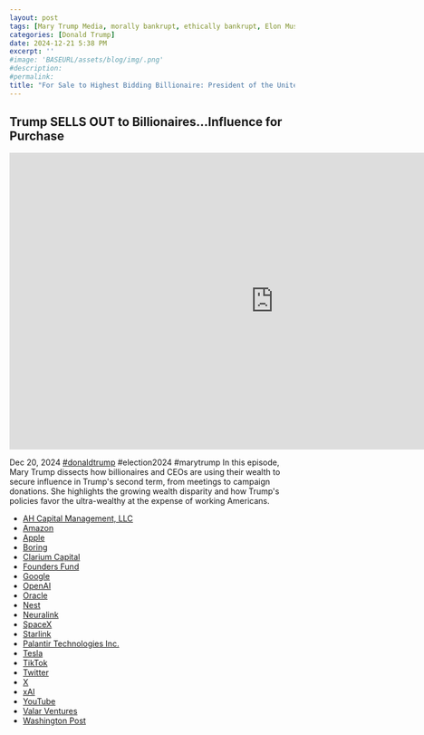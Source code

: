 ```yaml
---
layout: post
tags: [Mary Trump Media, morally bankrupt, ethically bankrupt, Elon Musk, AH Capital Management, LLC, Amazon, Jeff Bezos, Apple, Tim Cook, Boring, Clarium Capital, Founders Fund, Google, OpenAI, Sam Altman, Oracle, Larry Ellison, Nest, Neuralink, SpaceX, Starlink, Palantir Technologies Inc., Tesla, TikTok, Twitter, X, xAI, YouTube, Valar Ventures, Washington Post, politics]
categories: [Donald Trump]
date: 2024-12-21 5:38 PM
excerpt: ''
#image: 'BASEURL/assets/blog/img/.png'
#description:
#permalink:
title: "For Sale to Highest Bidding Billionaire: President of the United States (No Morals. No Ethics)"
---
```



## Trump SELLS OUT to Billionaires...Influence for Purchase

<iframe width="932" height="524" src="https://www.youtube.com/embed/Z4OU94dIr5I" title="Trump SELLS OUT to Billionaires...Influence for Purchase" frameborder="0" allow="accelerometer; autoplay; clipboard-write; encrypted-media; gyroscope; picture-in-picture; web-share" referrerpolicy="strict-origin-when-cross-origin" allowfullscreen></iframe>

Dec 20, 2024  [#donaldtrump](https://www.whitehouse.gov/) #election2024 #marytrump
In this episode, Mary Trump dissects how billionaires and CEOs are using their wealth to secure influence in Trump's second term, from meetings to campaign donations. She highlights the growing wealth disparity and how Trump's policies favor the ultra-wealthy at the expense of working Americans.

- [AH Capital Management, LLC](https://www.a16z.com/)
- [Amazon](https://www.amazon.com/)
- [Apple](https://www.apple.com/)
- [Boring](https://www.boringcompany.com/)
- [Clarium Capital](https://www.clarium.com/)
- [Founders Fund](https://www.foundersfund.con/)
- [Google](https://www.google.com/)
- [OpenAI](https://openai.com/)
- [Oracle](https://www.oracle.com/)
- [Nest](https://nest.com/)
- [Neuralink](https://neuralink.com/)
- [SpaceX](https://www.spacex.com/)
- [Starlink](https://www.starlink.com/)
- [Palantir Technologies Inc.](https://www.palantir.com/)
- [Tesla](https://www.tesla.com/)
- [TikTok](https://www.tiktok.com/)
- [Twitter](https://twitter.com/)
- [ X ](https://x.com/)
- [xAI](https://x.ai/)
- [YouTube](https://www.youtube.com/)
- [Valar Ventures](https://www.com/)
- [Washington Post](https://www.washingtonpost.com/)

